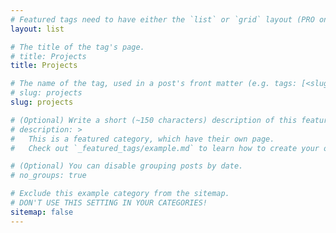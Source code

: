 ```yaml
---
# Featured tags need to have either the `list` or `grid` layout (PRO only).
layout: list

# The title of the tag's page.
# title: Projects
title: Projects

# The name of the tag, used in a post's front matter (e.g. tags: [<slug>]).
# slug: projects
slug: projects

# (Optional) Write a short (~150 characters) description of this featured tag.
# description: >
#   This is a featured category, which have their own page.
#   Check out `_featured_tags/example.md` to learn how to create your own.

# (Optional) You can disable grouping posts by date.
# no_groups: true

# Exclude this example category from the sitemap.
# DON'T USE THIS SETTING IN YOUR CATEGORIES!
sitemap: false
---
```

